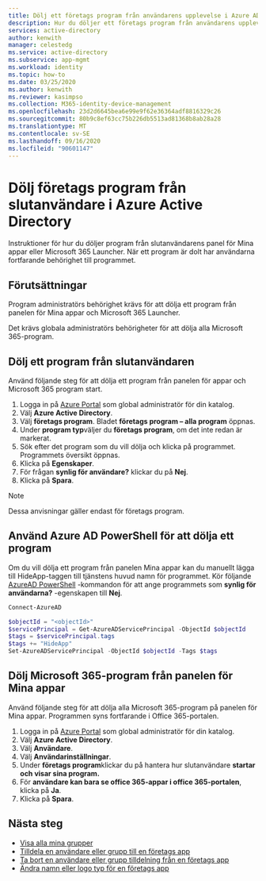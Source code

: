 ```yaml
---
title: Dölj ett företags program från användarens upplevelse i Azure AD
description: Hur du döljer ett företags program från användarens upplevelse i Azure Active Directory åtkomst paneler eller Microsoft 365 startare.
services: active-directory
author: kenwith
manager: celestedg
ms.service: active-directory
ms.subservice: app-mgmt
ms.workload: identity
ms.topic: how-to
ms.date: 03/25/2020
ms.author: kenwith
ms.reviewer: kasimpso
ms.collection: M365-identity-device-management
ms.openlocfilehash: 23d2d6645bea6e99e9f62e36364adf8816329c26
ms.sourcegitcommit: 80b9c8ef63cc75b226db5513ad81368b8ab28a28
ms.translationtype: MT
ms.contentlocale: sv-SE
ms.lasthandoff: 09/16/2020
ms.locfileid: "90601147"
---
```

# <a name="hide-enterprise-applications-from-end-users-in-azure-active-directory"></a>Dölj företags program från slutanvändare i Azure Active Directory

Instruktioner för hur du döljer program från slutanvändarens panel för Mina appar eller Microsoft 365 Launcher. När ett program är dolt har användarna fortfarande behörighet till programmet. 

## <a name="prerequisites"></a>Förutsättningar

Program administratörs behörighet krävs för att dölja ett program från panelen för Mina appar och Microsoft 365 Launcher.

Det krävs globala administratörs behörigheter för att dölja alla Microsoft 365-program.


## <a name="hide-an-application-from-the-end-user"></a>Dölj ett program från slutanvändaren
Använd följande steg för att dölja ett program från panelen för appar och Microsoft 365 program start.

1.  Logga in på [Azure Portal](https://portal.azure.com) som global administratör för din katalog.
2.  Välj **Azure Active Directory**.
3.  Välj **företags program**. Bladet **företags program – alla program** öppnas.
4.  Under **program typ**väljer du **företags program**, om det inte redan är markerat.
5.  Sök efter det program som du vill dölja och klicka på programmet.  Programmets översikt öppnas.
6.  Klicka på **Egenskaper**. 
7.  För frågan **synlig för användare?** klickar du på **Nej**.
8.  Klicka på **Spara**.

> [!NOTE]
> Dessa anvisningar gäller endast för företags program.

## <a name="use-azure-ad-powershell-to-hide-an-application"></a>Använd Azure AD PowerShell för att dölja ett program

Om du vill dölja ett program från panelen Mina appar kan du manuellt lägga till HideApp-taggen till tjänstens huvud namn för programmet. Kör följande [AzureAD PowerShell](https://docs.microsoft.com/powershell/module/azuread/?view=azureadps-2.0#service_principals) -kommandon för att ange programmets som **synlig för användarna?** -egenskapen till **Nej**. 

```PowerShell
Connect-AzureAD

$objectId = "<objectId>"
$servicePrincipal = Get-AzureADServicePrincipal -ObjectId $objectId
$tags = $servicePrincipal.tags
$tags += "HideApp"
Set-AzureADServicePrincipal -ObjectId $objectId -Tags $tags
```

## <a name="hide-microsoft-365-applications-from-the-myapps-panel"></a>Dölj Microsoft 365-program från panelen för Mina appar

Använd följande steg för att dölja alla Microsoft 365-program på panelen för Mina appar. Programmen syns fortfarande i Office 365-portalen.

1.  Logga in på [Azure Portal](https://portal.azure.com) som global administratör för din katalog.
2.  Välj **Azure Active Directory**.
3.  Välj **Användare**.
4.  Välj **Användarinställningar**.
5.  Under **företags program**klickar du på hantera hur slutanvändare **startar och visar sina program.**
6.  För **användare kan bara se office 365-appar i office 365-portalen**, klicka på **Ja**.
7.  Klicka på **Spara**.

## <a name="next-steps"></a>Nästa steg
* [Visa alla mina grupper](../fundamentals/active-directory-groups-view-azure-portal.md)
* [Tilldela en användare eller grupp till en företags app](assign-user-or-group-access-portal.md)
* [Ta bort en användare eller grupp tilldelning från en företags app](remove-user-or-group-access-portal.md)
* [Ändra namn eller logo typ för en företags app](change-name-or-logo-portal.md)

